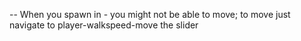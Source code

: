 -- When you spawn in - you might not be able to move; to move just navigate to player-walkspeed-move the slider

